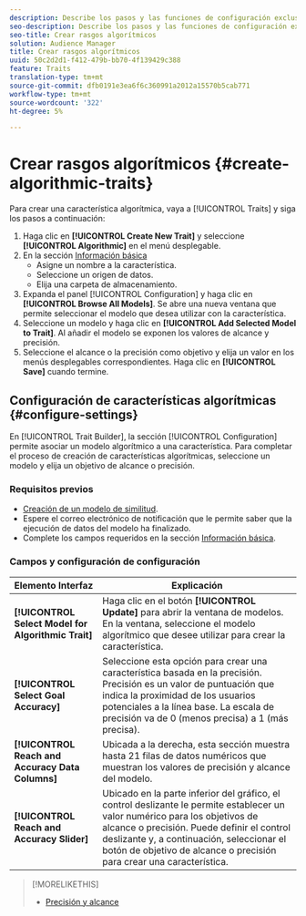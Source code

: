 ```yaml
---
description: Describe los pasos y las funciones de configuración exclusivos del proceso de creación de características algorítmicas.
seo-description: Describe los pasos y las funciones de configuración exclusivos del proceso de creación de características algorítmicas.
seo-title: Crear rasgos algorítmicos
solution: Audience Manager
title: Crear rasgos algorítmicos
uuid: 50c2d2d1-f412-479b-bb70-4f139429c388
feature: Traits
translation-type: tm+mt
source-git-commit: dfb0191e3ea6f6c360991a2012a15570b5cab771
workflow-type: tm+mt
source-wordcount: '322'
ht-degree: 5%

---
```



# Crear rasgos algorítmicos {#create-algorithmic-traits}

<!-- t_algo_trait_build.xml -->

Para crear una característica algorítmica, vaya a [!UICONTROL Traits] y siga los pasos a continuación:

1. Haga clic en **[!UICONTROL Create New Trait]** y seleccione **[!UICONTROL Algorithmic]** en el menú desplegable.
1. En la sección [Información básica](../../features/traits/create-onboarded-rule-based-traits.md)
   * Asigne un nombre a la característica.
   * Seleccione un origen de datos.
   * Elija una carpeta de almacenamiento.
1. Expanda el panel [!UICONTROL Configuration] y haga clic en **[!UICONTROL Browse All Models]**.
Se abre una nueva ventana que permite seleccionar el modelo que desea utilizar con la característica.
1. Seleccione un modelo y haga clic en **[!UICONTROL Add Selected Model to Trait]**.
Al añadir el modelo se exponen los valores de alcance y precisión.
1. Seleccione el alcance o la precisión como objetivo y elija un valor en los menús desplegables correspondientes. Haga clic en **[!UICONTROL Save]** cuando termine.

## Configuración de características algorítmicas {#configure-settings}

En [!UICONTROL Trait Builder], la sección [!UICONTROL Configuration] permite asociar un modelo algorítmico a una característica. Para completar el proceso de creación de características algorítmicas, seleccione un modelo y elija un objetivo de alcance o precisión.

### Requisitos previos

<!-- r_algo_trait_config_section.xml -->

* [Creación de un modelo de similitud](../../features/algorithmic-models/create-model.md).
* Espere el correo electrónico de notificación que le permite saber que la ejecución de datos del modelo ha finalizado.
* Complete los campos requeridos en la sección [Información básica](../../features/traits/create-onboarded-rule-based-traits.md).

### Campos y configuración de configuración

| Elemento Interfaz | Explicación |
|---|---|
| **[!UICONTROL Select Model for Algorithmic Trait]** | Haga clic en el botón **[!UICONTROL Update]** para abrir la ventana de modelos. En la ventana, seleccione el modelo algorítmico que desee utilizar para crear la característica. |
| **[!UICONTROL Select Goal Accuracy]** | Seleccione esta opción para crear una característica basada en la precisión. Precisión es un valor de puntuación que indica la proximidad de los usuarios potenciales a la línea base. La escala de precisión va de 0 (menos precisa) a 1 (más precisa). |
| **[!UICONTROL Reach and Accuracy Data Columns]** | Ubicada a la derecha, esta sección muestra hasta 21 filas de datos numéricos que muestran los valores de precisión y alcance del modelo. |
| **[!UICONTROL Reach and Accuracy Slider]** | Ubicado en la parte inferior del gráfico, el control deslizante le permite establecer un valor numérico para los objetivos de alcance o precisión. Puede definir el control deslizante y, a continuación, seleccionar el botón de objetivo de alcance o precisión para crear una característica. |

>[!MORELIKETHIS]
>
>* [Precisión y alcance](../../features/traits/trait-accuracy-reach.md)

